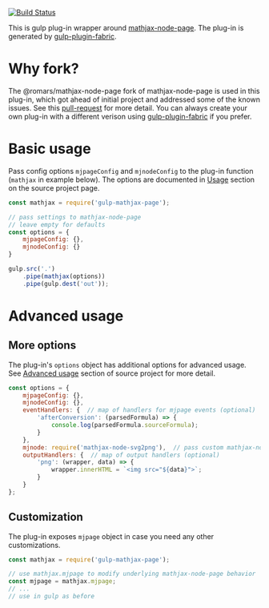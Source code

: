 [![Build Status](https://travis-ci.org/roman-spiridonov/gulp-mathjax-page.svg?branch=master)](https://travis-ci.org/roman-spiridonov/gulp-mathjax-page)

This is gulp plug-in wrapper around [mathjax-node-page](https://github.com/roman-spiridonov/mathjax-node-page).
The plug-in is generated by [gulp-plugin-fabric](https://github.com/roman-spiridonov/gulp-plugin-fabric).

# Why fork?
The @romars/mathjax-node-page fork of mathjax-node-page is used in this plug-in, which got ahead of initial project and addressed some of the known issues.
See this [pull-request](https://github.com/pkra/mathjax-node-page/pull/50) for more detail.
You can always create your own plug-in with a different verison using [gulp-plugin-fabric](https://github.com/roman-spiridonov/gulp-plugin-fabric) if you prefer.

# Basic usage
Pass config options `mjpageConfig` and `mjnodeConfig` to the plug-in function (`mathjax` in example below).
The options are documented in [Usage](https://github.com/roman-spiridonov/mathjax-node-page#usage) section on the source project page.

```javascript
const mathjax = require('gulp-mathjax-page');

// pass settings to mathjax-node-page
// leave empty for defaults
const options = {
    mjpageConfig: {},
    mjnodeConfig: {}
}

gulp.src('.')
    .pipe(mathjax(options))
    .pipe(gulp.dest('out'));
```

# Advanced usage

## More options
The plug-in's `options` object has additional options for advanced usage.
See [Advanced usage](https://github.com/roman-spiridonov/mathjax-node-page#advanced-usage) section of source project for more detail.

```javascript
const options = {
    mjpageConfig: {},
    mjnodeConfig: {},
    eventHandlers: {  // map of handlers for mjpage events (optional)
        'afterConversion': (parsedFormula) => {
            console.log(parsedFormula.sourceFormula);
        }
    },
    mjnode: require('mathjax-node-svg2png'),  // pass custom mathjax-node (optional)
    outputHandlers: {  // map of output handlers (optional)
        'png': (wrapper, data) => {
            wrapper.innerHTML = `<img src="${data}">`;
        }
    }
};
```

## Customization
The plug-in exposes `mjpage` object in case you need any other customizations.

```javascript
const mathjax = require('gulp-mathjax-page');

// use mathjax.mjpage to modify underlying mathjax-node-page behavior
const mjpage = mathjax.mjpage;
// ...
// use in gulp as before
```
